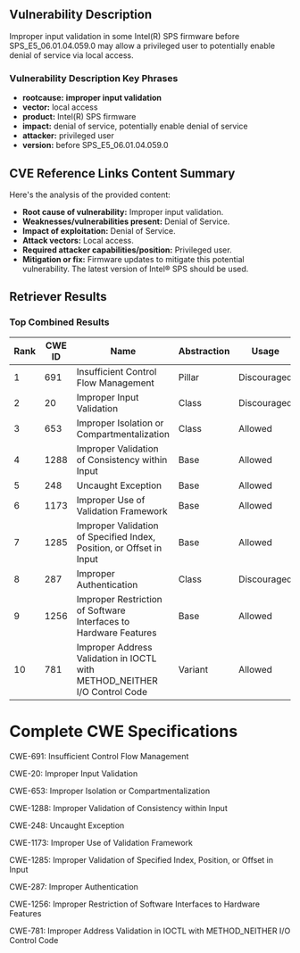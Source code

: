 ## Vulnerability Description
Improper input validation in some Intel(R) SPS firmware before SPS_E5_06.01.04.059.0 may allow a privileged user to potentially enable denial of service via local access.

### Vulnerability Description Key Phrases
- **rootcause:** **improper input validation**
- **vector:** local access
- **product:** Intel(R) SPS firmware
- **impact:** denial of service, potentially enable denial of service
- **attacker:** privileged user
- **version:** before SPS_E5_06.01.04.059.0

## CVE Reference Links Content Summary
Here's the analysis of the provided content:

*   **Root cause of vulnerability:** Improper input validation.
*   **Weaknesses/vulnerabilities present:** Denial of Service.
*   **Impact of exploitation:** Denial of Service.
*   **Attack vectors:** Local access.
*   **Required attacker capabilities/position:** Privileged user.
*   **Mitigation or fix:** Firmware updates to mitigate this potential vulnerability. The latest version of Intel® SPS should be used.

## Retriever Results

### Top Combined Results

| Rank | CWE ID | Name | Abstraction | Usage  | Retrievers | Individual Scores |
|------|--------|------|-------------|-------|------------|-------------------|
| 1 | 691 | Insufficient Control Flow Management | Pillar | Discouraged | sparse | 0.195 |
| 2 | 20 | Improper Input Validation | Class | Discouraged | sparse | 0.183 |
| 3 | 653 | Improper Isolation or Compartmentalization | Class | Allowed | sparse | 0.182 |
| 4 | 1288 | Improper Validation of Consistency within Input | Base | Allowed | sparse | 0.181 |
| 5 | 248 | Uncaught Exception | Base | Allowed | sparse | 0.176 |
| 6 | 1173 | Improper Use of Validation Framework | Base | Allowed | sparse | 0.174 |
| 7 | 1285 | Improper Validation of Specified Index, Position, or Offset in Input | Base | Allowed | sparse | 0.173 |
| 8 | 287 | Improper Authentication | Class | Discouraged | sparse | 0.170 |
| 9 | 1256 | Improper Restriction of Software Interfaces to Hardware Features | Base | Allowed | dense | 0.606 |
| 10 | 781 | Improper Address Validation in IOCTL with METHOD_NEITHER I/O Control Code | Variant | Allowed | graph | 0.003 |



# Complete CWE Specifications

CWE-691: Insufficient Control Flow Management

CWE-20: Improper Input Validation

CWE-653: Improper Isolation or Compartmentalization

CWE-1288: Improper Validation of Consistency within Input

CWE-248: Uncaught Exception

CWE-1173: Improper Use of Validation Framework

CWE-1285: Improper Validation of Specified Index, Position, or Offset in Input

CWE-287: Improper Authentication

CWE-1256: Improper Restriction of Software Interfaces to Hardware Features

CWE-781: Improper Address Validation in IOCTL with METHOD_NEITHER I/O Control Code
